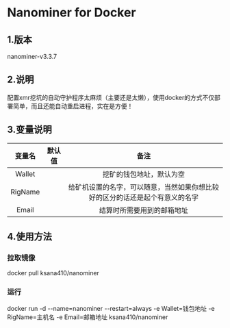 # Nanominer for Docker

## 1.版本

nanominer-v3.3.7

## 2.说明

配置xmr挖坑的自动守护程序太麻烦（主要还是太懒），使用docker的方式不仅部署简单，而且还能自动重启进程，实在是方便！

## 3.变量说明

|变量名|默认值|备注|
|:----:|:----:|:----:|
|Wallet||挖矿的钱包地址，默认为空|
|RigName||给矿机设置的名字，可以随意，当然如果你想比较好的区分的话还是起个有意义的名字|
|Email||结算时所需要用到的邮箱地址|

## 4.使用方法

### 拉取镜像

docker pull ksana410/nanominer

### 运行

docker run -d --name=nanominer --restart=always -e Wallet=钱包地址 -e RigName=主机名 -e Email=邮箱地址 ksana410/nanominer

